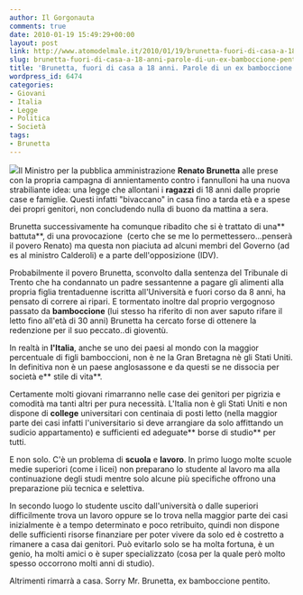 ```yaml
---
author: Il Gorgonauta
comments: true
date: 2010-01-19 15:49:29+00:00
layout: post
link: http://www.atomodelmale.it/2010/01/19/brunetta-fuori-di-casa-a-18-anni-parole-di-un-ex-bamboccione-pentito/
slug: brunetta-fuori-di-casa-a-18-anni-parole-di-un-ex-bamboccione-pentito
title: 'Brunetta, fuori di casa a 18 anni. Parole di un ex bamboccione pentito? '
wordpress_id: 6474
categories:
- Giovani
- Italia
- Legge
- Politica
- Società
tags:
- Brunetta
---
```


[![](http://www.atomodelmale.it/wp-content/uploads/2008/10/brunetta2-799554.jpg)](http://www.atomodelmale.it/wp-content/uploads/2008/10/brunetta2-799554.jpg)Il Ministro per la pubblica amministrazione **Renato Brunetta** alle prese con la propria campagna di annientamento contro i fannulloni ha una nuova strabiliante idea: una legge che allontani i **ragazzi** di 18 anni dalle proprie case e famiglie. Questi infatti "bivaccano" in casa fino a tarda età e a spese dei propri genitori, non concludendo nulla di buono da mattina a sera.

Brunetta successivamente ha comunque ribadito che si è trattato di una** battuta**, di una provocazione  (certo che se me lo permettessero...penserà il povero Renato) ma questa non piaciuta ad alcuni membri del Governo (ad es al ministro Calderoli) e a parte dell'opposizione (IDV).

Probabilmente il povero Brunetta, sconvolto dalla sentenza del Tribunale di Trento che ha condannato un padre sessantenne a pagare gli alimenti alla propria figlia trentaduenne iscritta all'Università e fuori corso da 8 anni, ha pensato di correre ai ripari. E tormentato inoltre dal proprio vergognoso passato da **bamboccione** (lui stesso ha riferito di non aver saputo rifare il letto fino all'età di 30 anni) Brunetta ha cercato forse di ottenere la redenzione per il suo peccato..di gioventù.

<!-- more -->


In realtà in **l'Italia**, anche se uno dei paesi al mondo con la maggior percentuale di figli bamboccioni, non è ne la Gran Bretagna nè gli Stati Uniti. In definitiva non è un paese anglosassone e da questi se ne dissocia per società e** stile di vita**.

Certamente molti giovani rimarranno nelle case dei genitori per pigrizia e comodità ma tanti altri per pura necessità. L'Italia non è gli Stati Uniti e non dispone di **college** universitari con centinaia di posti letto (nella maggior parte dei casi infatti l'universitario si deve arrangiare da solo affittando un sudicio appartamento) e sufficienti ed adeguate** borse di studio** per tutti.

E non solo. C'è un problema di **scuola** e **lavoro**. In primo luogo molte scuole medie superiori (come i licei) non preparano lo studente al lavoro ma alla continuazione degli studi mentre solo alcune più specifiche offrono una preparazione più tecnica e selettiva.

In secondo luogo lo studente uscito dall'università o dalle superiori difficilmente trova un lavoro oppure se lo trova nella maggior parte dei casi inizialmente è a tempo determinato e poco retribuito, quindi non dispone delle sufficienti risorse finanziare per poter vivere da solo ed è costretto a rimanere a casa dai genitori. Può evitarlo solo se ha molta fortuna, è un genio, ha molti amici o è super specializzato (cosa per la quale però molto spesso occorrono molti anni di studio).

Altrimenti rimarrà a casa. Sorry Mr. Brunetta, ex bamboccione pentito.
